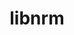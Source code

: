 ---
title: "libnrm"
layout: cache
categories: [package, develop-2024-06-16]
meta: {"versions": ["0.1.0"], "compilers": ["cce@=15.0.1", "gcc@=10.3.0", "gcc@=11.4.0", "gcc@=9.4.0", "oneapi@=2024.0.0"], "oss": ["rhel8", "sle_hpc15", "ubuntu20.04", "ubuntu22.04"], "platforms": ["linux"], "targets": ["neoverse_v1", "neoverse_v2", "ppc64le", "x86_64_v3", "x86_64_v4", "zen4"], "stacks": ["e4s", "e4s-cray-rhel", "e4s-cray-sles", "e4s-neoverse-v2", "e4s-neoverse_v1", "e4s-oneapi", "e4s-power", "root"], "num_specs": 7, "num_specs_by_stack": {"e4s-power": 1, "root": 7, "e4s": 1, "e4s-neoverse_v1": 1, "e4s-cray-sles": 1, "e4s-neoverse-v2": 1, "e4s-cray-rhel": 1, "e4s-oneapi": 1}}
spec_details: [{"hash": "wqyc3kmly3kzfd2we4c52pggi4lb37ur", "compiler": "gcc@=9.4.0", "versions": ["0.1.0"], "os": "ubuntu20.04", "platform": "linux", "target": "ppc64le", "variants": ["build_system=autotools"], "stacks": ["e4s-power", "root"], "size": "-", "tarball": "https://binaries.spack.io/develop-2024-06-16/build_cache/linux-ubuntu20.04-ppc64le/gcc-9.4.0/libnrm-0.1.0/linux-ubuntu20.04-ppc64le-gcc-9.4.0-libnrm-0.1.0-wqyc3kmly3kzfd2we4c52pggi4lb37ur.spack"}, {"hash": "rg7yu3efzrrp33jmxxsbca4mzjjzfxre", "compiler": "gcc@=11.4.0", "versions": ["0.1.0"], "os": "ubuntu22.04", "platform": "linux", "target": "x86_64_v3", "variants": ["build_system=autotools"], "stacks": ["root", "e4s"], "size": "-", "tarball": "https://binaries.spack.io/develop-2024-06-16/build_cache/linux-ubuntu22.04-x86_64_v3/gcc-11.4.0/libnrm-0.1.0/linux-ubuntu22.04-x86_64_v3-gcc-11.4.0-libnrm-0.1.0-rg7yu3efzrrp33jmxxsbca4mzjjzfxre.spack"}, {"hash": "duozoaftuowenkckemmyoxm7dzfbhdny", "compiler": "gcc@=11.4.0", "versions": ["0.1.0"], "os": "ubuntu22.04", "platform": "linux", "target": "neoverse_v1", "variants": ["build_system=autotools"], "stacks": ["root", "e4s-neoverse_v1"], "size": "-", "tarball": "https://binaries.spack.io/develop-2024-06-16/build_cache/linux-ubuntu22.04-neoverse_v1/gcc-11.4.0/libnrm-0.1.0/linux-ubuntu22.04-neoverse_v1-gcc-11.4.0-libnrm-0.1.0-duozoaftuowenkckemmyoxm7dzfbhdny.spack"}, {"hash": "bier2cdnvl7ue7lg7stsuoluafpm3d5r", "compiler": "gcc@=10.3.0", "versions": ["0.1.0"], "os": "sle_hpc15", "platform": "linux", "target": "x86_64_v4", "variants": ["build_system=autotools"], "stacks": ["e4s-cray-sles", "root"], "size": "-", "tarball": "https://binaries.spack.io/develop-2024-06-16/build_cache/linux-sle_hpc15-x86_64_v4/gcc-10.3.0/libnrm-0.1.0/linux-sle_hpc15-x86_64_v4-gcc-10.3.0-libnrm-0.1.0-bier2cdnvl7ue7lg7stsuoluafpm3d5r.spack"}, {"hash": "mnakmss2mpl7gxsizyhipdzp4yaxi4q3", "compiler": "gcc@=11.4.0", "versions": ["0.1.0"], "os": "ubuntu22.04", "platform": "linux", "target": "neoverse_v2", "variants": ["build_system=autotools"], "stacks": ["root", "e4s-neoverse-v2"], "size": "-", "tarball": "https://binaries.spack.io/develop-2024-06-16/build_cache/linux-ubuntu22.04-neoverse_v2/gcc-11.4.0/libnrm-0.1.0/linux-ubuntu22.04-neoverse_v2-gcc-11.4.0-libnrm-0.1.0-mnakmss2mpl7gxsizyhipdzp4yaxi4q3.spack"}, {"hash": "n57ut4cd2sxo2w5h7wm6x7fb4lxsbkyw", "compiler": "cce@=15.0.1", "versions": ["0.1.0"], "os": "rhel8", "platform": "linux", "target": "zen4", "variants": ["build_system=autotools"], "stacks": ["root", "e4s-cray-rhel"], "size": "-", "tarball": "https://binaries.spack.io/develop-2024-06-16/build_cache/linux-rhel8-zen4/cce-15.0.1/libnrm-0.1.0/linux-rhel8-zen4-cce-15.0.1-libnrm-0.1.0-n57ut4cd2sxo2w5h7wm6x7fb4lxsbkyw.spack"}, {"hash": "rth5shcx4upvppgj7ww3z7rwbxn37m25", "compiler": "oneapi@=2024.0.0", "versions": ["0.1.0"], "os": "ubuntu22.04", "platform": "linux", "target": "x86_64_v3", "variants": ["build_system=autotools"], "stacks": ["root", "e4s-oneapi"], "size": "-", "tarball": "https://binaries.spack.io/develop-2024-06-16/build_cache/linux-ubuntu22.04-x86_64_v3/oneapi-2024.0.0/libnrm-0.1.0/linux-ubuntu22.04-x86_64_v3-oneapi-2024.0.0-libnrm-0.1.0-rth5shcx4upvppgj7ww3z7rwbxn37m25.spack"}]
---